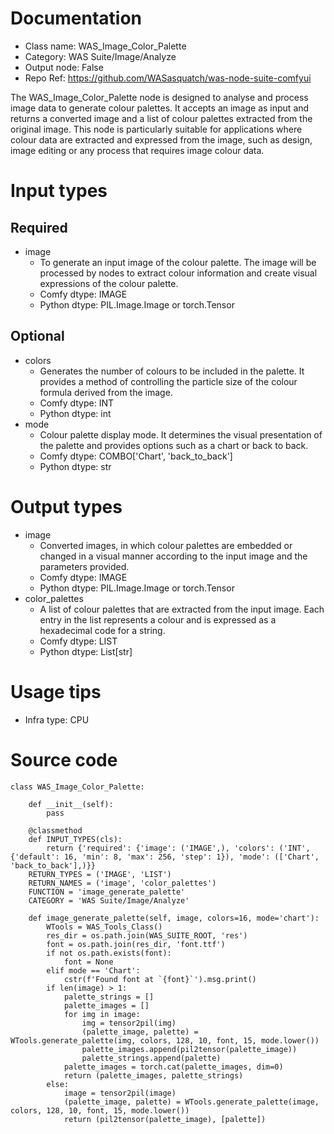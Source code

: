 # Documentation
- Class name: WAS_Image_Color_Palette
- Category: WAS Suite/Image/Analyze
- Output node: False
- Repo Ref: https://github.com/WASasquatch/was-node-suite-comfyui

The WAS_Image_Color_Palette node is designed to analyse and process image data to generate colour palettes. It accepts an image as input and returns a converted image and a list of colour palettes extracted from the original image. This node is particularly suitable for applications where colour data are extracted and expressed from the image, such as design, image editing or any process that requires image colour data.

# Input types
## Required
- image
    - To generate an input image of the colour palette. The image will be processed by nodes to extract colour information and create visual expressions of the colour palette.
    - Comfy dtype: IMAGE
    - Python dtype: PIL.Image.Image or torch.Tensor
## Optional
- colors
    - Generates the number of colours to be included in the palette. It provides a method of controlling the particle size of the colour formula derived from the image.
    - Comfy dtype: INT
    - Python dtype: int
- mode
    - Colour palette display mode. It determines the visual presentation of the palette and provides options such as a chart or back to back.
    - Comfy dtype: COMBO['Chart', 'back_to_back']
    - Python dtype: str

# Output types
- image
    - Converted images, in which colour palettes are embedded or changed in a visual manner according to the input image and the parameters provided.
    - Comfy dtype: IMAGE
    - Python dtype: PIL.Image.Image or torch.Tensor
- color_palettes
    - A list of colour palettes that are extracted from the input image. Each entry in the list represents a colour and is expressed as a hexadecimal code for a string.
    - Comfy dtype: LIST
    - Python dtype: List[str]

# Usage tips
- Infra type: CPU

# Source code
```
class WAS_Image_Color_Palette:

    def __init__(self):
        pass

    @classmethod
    def INPUT_TYPES(cls):
        return {'required': {'image': ('IMAGE',), 'colors': ('INT', {'default': 16, 'min': 8, 'max': 256, 'step': 1}), 'mode': (['Chart', 'back_to_back'],)}}
    RETURN_TYPES = ('IMAGE', 'LIST')
    RETURN_NAMES = ('image', 'color_palettes')
    FUNCTION = 'image_generate_palette'
    CATEGORY = 'WAS Suite/Image/Analyze'

    def image_generate_palette(self, image, colors=16, mode='chart'):
        WTools = WAS_Tools_Class()
        res_dir = os.path.join(WAS_SUITE_ROOT, 'res')
        font = os.path.join(res_dir, 'font.ttf')
        if not os.path.exists(font):
            font = None
        elif mode == 'Chart':
            cstr(f'Found font at `{font}`').msg.print()
        if len(image) > 1:
            palette_strings = []
            palette_images = []
            for img in image:
                img = tensor2pil(img)
                (palette_image, palette) = WTools.generate_palette(img, colors, 128, 10, font, 15, mode.lower())
                palette_images.append(pil2tensor(palette_image))
                palette_strings.append(palette)
            palette_images = torch.cat(palette_images, dim=0)
            return (palette_images, palette_strings)
        else:
            image = tensor2pil(image)
            (palette_image, palette) = WTools.generate_palette(image, colors, 128, 10, font, 15, mode.lower())
            return (pil2tensor(palette_image), [palette])
```